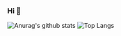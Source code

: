 ### Hi 👋

![Anurag's github stats](https://github-readme-stats.vercel.app/api?username=BestBurning&theme=vue-dark)
![Top Langs](https://github-readme-stats.vercel.app/api/top-langs/?username=BestBurning&layout=compact&theme=vue-dark)

<!-- -->
